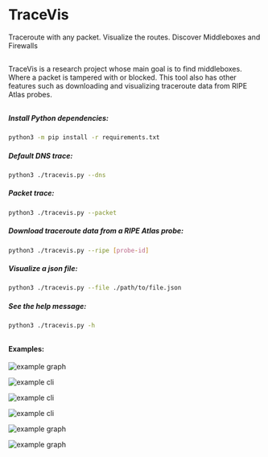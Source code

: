 # TraceVis
Traceroute with any packet. Visualize the routes. Discover Middleboxes and Firewalls
##
TraceVis is a research project whose main goal is to find middleboxes. Where a packet is tampered with or blocked. This tool also has other features such as downloading and visualizing traceroute data from RIPE Atlas probes.

## 

##### Install Python dependencies:

```sh
python3 -m pip install -r requirements.txt
```

##### Default DNS trace:

```sh
python3 ./tracevis.py --dns
```

##### Packet trace:

```sh
python3 ./tracevis.py --packet
```

##### Download traceroute data from a RIPE Atlas probe:

```sh
python3 ./tracevis.py --ripe [probe-id]
```

##### Visualize a json file:

```sh
python3 ./tracevis.py --file ./path/to/file.json
```

##### See the help message: 

```sh
python3 ./tracevis.py -h
```
##

#### Examples:

![example graph](https://user-images.githubusercontent.com/12384263/144353391-b7add54f-ef8b-48e0-988f-8c64b95dca76.png)

![example cli](https://user-images.githubusercontent.com/12384263/137825581-e2bd4bdb-874f-4fad-9a54-6c39beab0398.png)

![example cli](https://user-images.githubusercontent.com/12384263/137825216-e76ddeaa-0592-422b-a08b-bd44329a6934.png)

![example cli](https://user-images.githubusercontent.com/12384263/144353450-4c6fd048-4353-482c-9571-523ad68eda30.png)

![example graph](https://user-images.githubusercontent.com/12384263/137825263-b5bc658e-a5af-47e3-9839-d1c75fa6be1b.png)

![example graph](https://user-images.githubusercontent.com/12384263/144353412-37214aaa-040d-4b1f-a4b5-b812b96b1521.png)


